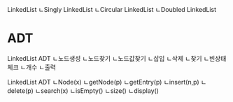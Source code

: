

LinkedList
ㄴSingly LinkedList
ㄴCircular LinkedList
ㄴDoubled LinkedList


# ADT
LinkedList ADT
ㄴ노드생성
ㄴ노드찾기
ㄴ노드값찾기
ㄴ삽입
ㄴ삭제
ㄴ찾기
ㄴ빈상태체크
ㄴ개수
ㄴ출력

LinkedList ADT
ㄴNode(x)
ㄴgetNode(p)
ㄴgetEntry(p)
ㄴinsert(n,p)
ㄴdelete(p)
ㄴsearch(x)
ㄴisEmpty()
ㄴsize()
ㄴdisplay()



